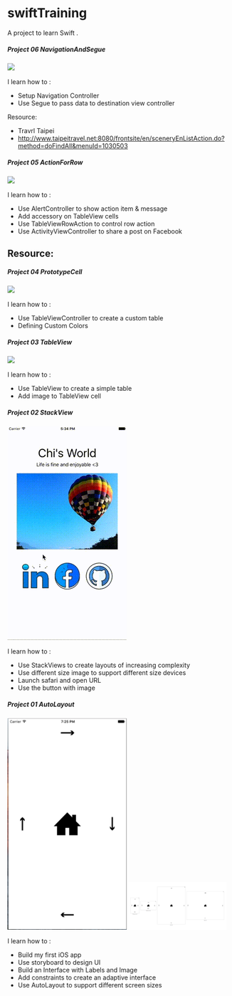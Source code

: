 # swiftTraining
A project to learn Swift .

##### Project 06 NavigationAndSegue

<img src="https://github.com/ChiKuo/swiftTraining/blob/master/Project%20Demo%20Image/Project%2006.gif" width="268">

I learn how to :
- Setup Navigation Controller
- Use Segue to pass data to destination view controller

Resource:
- Travrl Taipei 
- http://www.taipeitravel.net:8080/frontsite/en/sceneryEnListAction.do?method=doFindAll&menuId=1030503

##### Project 05 ActionForRow

<img src="https://github.com/ChiKuo/swiftTraining/blob/master/Project%20Demo%20Image/Project%2005.gif" width="268">

I learn how to :
- Use AlertController to show action item & message
- Add accessory on TableView cells
- Use TableViewRowAction to control row action
- Use ActivityViewController to share a post on Facebook

Resource:
- 

##### Project 04 PrototypeCell

<img src="https://github.com/ChiKuo/swiftTraining/blob/master/Project%20Demo%20Image/Project%2004.gif" width="268">
 
I learn how to :
- Use TableViewController to create a custom table
- Defining Custom Colors

##### Project 03 TableView

<img src="https://github.com/ChiKuo/swiftTraining/blob/master/Project%20Demo%20Image/Project%2003.gif" width="268">
 
I learn how to :
- Use TableView to create a simple table
- Add image to TableView cell

##### Project 02 StackView

<img src="https://github.com/ChiKuo/swiftTraining/blob/master/Project%20Demo%20Image/Project%2002.gif" width="268">
 
I learn how to :
- Use StackViews to create layouts of increasing complexity
- Use different size image to support different size devices
- Launch safari and open URL
- Use the button with image

##### Project 01 AutoLayout

<img src="https://github.com/ChiKuo/swiftTraining/blob/master/Project%20Demo%20Image/Project%2001-1.png" width="268">
 
<img src="https://github.com/ChiKuo/swiftTraining/blob/master/Project%20Demo%20Image/Project%2001-2.png" width="220">

I learn how to :
- Build my first iOS app
- Use storyboard to design UI
- Build an Interface with Labels and Image
- Add constraints to create an adaptive interface
- Use AutoLayout to support different screen sizes



